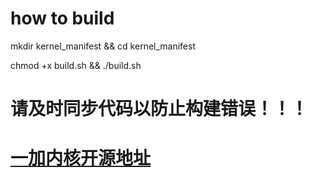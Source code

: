 # how to build
mkdir kernel_manifest && cd kernel_manifest

chmod +x build.sh && ./build.sh

# 请及时同步代码以防止构建错误！！！

# [一加内核开源地址](https://github.com/OnePlusOSS/kernel_manifest)
